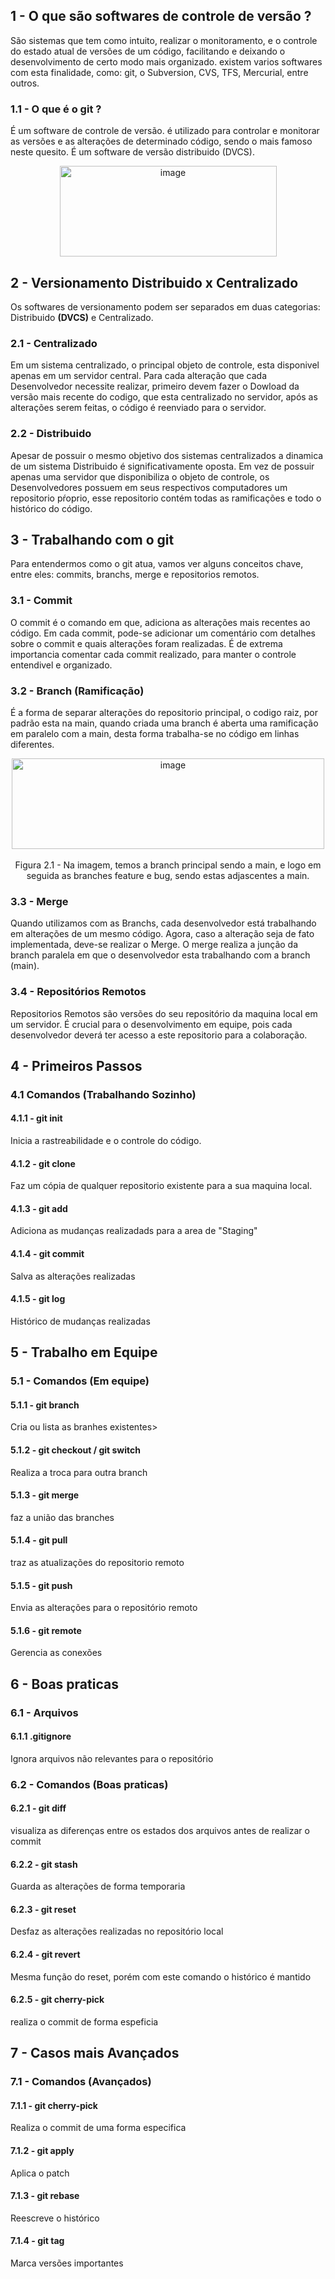 ## 1 - O que são softwares de controle de versão ?

<p>
São sistemas que tem como intuito, realizar o monitoramento, e o controle
do estado atual de versões de um código, facilitando
e deixando o desenvolvimento de certo modo mais organizado.
existem varios softwares com esta finalidade, como:
git, o Subversion, CVS, TFS, Mercurial, entre outros.
</p>

### 1.1 - O que é o git ?

<p>
É um software de controle de versão. é utilizado para controlar e monitorar
as versões e as alterações de determinado código, sendo o mais famoso 
neste quesito. É um software de versão distribuido
(DVCS).
</p>

<div align="center">
<img width="347" height="145" alt="image" src="https://github.com/user-attachments/assets/1890df14-f6ae-4ba1-a8ed-84a91c05c9c8" />
</div>

## 2 - Versionamento Distribuido x Centralizado

<p>Os softwares de versionamento podem ser separados em duas categorias: Distribuido <strong>(DVCS)</strong> e Centralizado. </p>


### 2.1 - Centralizado
<p>
Em um sistema centralizado, o principal 
objeto de controle, esta disponivel apenas em um servidor central. 
Para cada alteração que cada Desenvolvedor necessite realizar, primeiro
devem fazer o Dowload da versão mais recente do codigo, que esta centralizado
no servidor, após as alterações serem feitas, o código é reenviado para 
o servidor.
</p>

### 2.2 - Distribuido
<p>
Apesar de possuir o mesmo objetivo dos sistemas centralizados
a dinamica de um sistema Distribuido é significativamente oposta.
Em vez de possuir apenas uma servidor que disponibiliza o objeto
de controle, os Desenvolvedores possuem em seus respectivos computadores
um repositorio pŕoprio, esse repositorio contém todas as ramificações
e todo o histórico do código.
</p>

## 3 - Trabalhando com o git

<p>Para entendermos como o git atua, vamos ver alguns conceitos chave, entre
eles: commits, branchs, merge e repositorios remotos.</p>

### 3.1 - Commit

<p>O commit é o comando em que, adiciona as alterações mais recentes ao código.
Em cada commit, pode-se adicionar um comentário com detalhes sobre o commit
e quais alterações foram realizadas. É de extrema importancia comentar cada commit
realizado, para manter o controle entendivel e organizado.
</p>


### 3.2 - Branch (Ramificação)
<p>
É a forma de separar alterações do repositorio principal,
o codigo raiz, por padrão esta na main, quando criada uma branch
é aberta uma ramificação em paralelo com a main, desta forma
trabalha-se no código em linhas diferentes.
</p>

<div align="center">

<img width="500" height="145" alt="image" src="https://github.com/user-attachments/assets/5110491c-9375-45e7-9a93-53b58bf986e1" />
<br>
<br>
<figcaption>
Figura 2.1 - Na imagem, temos a branch principal sendo a main, e logo em seguida as branches feature e bug, sendo
estas adjascentes a main.
</figcaption>

</div>

### 3.3 - Merge

<p>
Quando utilizamos com as Branchs, cada desenvolvedor está
trabalhando em alterações de um mesmo código. Agora, caso
a alteração seja de fato implementada, deve-se realizar o 
Merge. O merge realiza a junção da branch paralela em que 
o desenvolvedor esta trabalhando com a branch (main).
</p>

### 3.4 - Repositórios Remotos

Repositorios Remotos são versões do seu repositório da maquina local
em um servidor. É crucial para o desenvolvimento em equipe, pois
cada desenvolvedor deverá ter acesso a este repositorio para a 
colaboração.


## 4 - Primeiros Passos 

### 4.1 Comandos (Trabalhando Sozinho)

#### 4.1.1 - git init
<p>Inicia a rastreabilidade e o controle do código.</p>

#### 4.1.2 - git clone
<p>Faz um cópia de qualquer repositorio existente para a sua maquina local.</p>

#### 4.1.3 - git add
<p>Adiciona as mudanças realizadads para a area de "Staging"</p>

#### 4.1.4 - git commit
<p>Salva as alterações realizadas</p>

#### 4.1.5 - git log
<p>Histórico de mudanças realizadas</p>


## 5 - Trabalho em Equipe

### 5.1 - Comandos (Em equipe)

#### 5.1.1 - git branch
<p>Cria ou lista as branhes existentes></p>

#### 5.1.2 - git checkout / git switch
<p>Realiza a troca para outra branch</p>

#### 5.1.3 - git merge
<p>faz a união das branches</p>

#### 5.1.4 - git pull
<p>traz as atualizações do repositorio remoto</p>

#### 5.1.5 - git push
<p>Envia as alterações para o repositório remoto</p>

#### 5.1.6 - git remote
<p>Gerencia as conexões</p>

## 6 - Boas praticas
  
### 6.1 - Arquivos

#### 6.1.1 .gitignore
<p>Ignora arquivos não relevantes para o repositório</p>

### 6.2 - Comandos (Boas praticas)

#### 6.2.1 - git diff
<p>visualiza as diferenças entre os estados dos arquivos
antes de realizar o commit</p>

#### 6.2.2 - git stash
<p>Guarda as alterações de forma temporaria</p>

#### 6.2.3 - git reset
<p> Desfaz as alterações realizadas no repositório local </p>
  
#### 6.2.4 - git revert
<p>Mesma função do reset, porém com este comando o histórico é mantido</p>

#### 6.2.5 - git cherry-pick
<p>realiza o commit de forma espeficia</p>

## 7 - Casos mais Avançados

### 7.1 - Comandos (Avançados)

#### 7.1.1 - git cherry-pick
<p>Realiza o commit de uma forma especifica</p>

#### 7.1.2 - git apply
<p>Aplica o patch</p>

#### 7.1.3 - git rebase
<p>Reescreve o histórico</p>

#### 7.1.4 - git tag
<p>Marca versões importantes</p>




